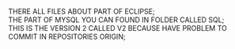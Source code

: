 THERE ALL FILES ABOUT PART OF ECLIPSE;              
THE PART OF MYSQL YOU CAN FOUND IN FOLDER CALLED SQL;              
THIS IS THE VERSION 2 CALLED V2  BECAUSE HAVE PROBLEM TO COMMIT IN REPOSITORIES ORIGIN;
